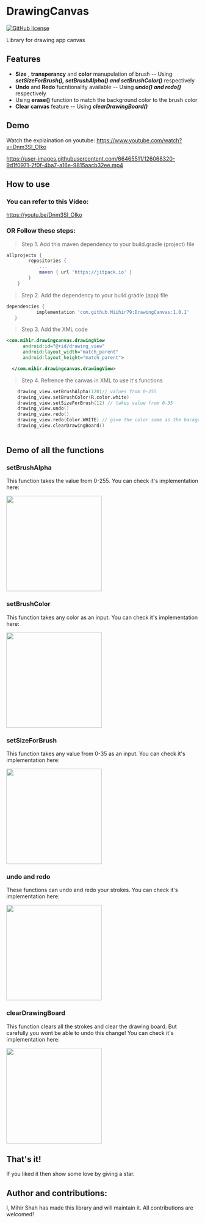 # DrawingCanvas

[![GitHub license](https://img.shields.io/badge/License-MIT-blue.svg)](LICENSE)

Library for drawing app canvas

## Features
- **Size** , **transperancy** and **color** manupulation of brush
 -- Using ***setSizeForBrush(), setBrushAlpha() and setBrushColor()*** respectively
- **Undo** and **Redo** fucntionality available
-- Using ***undo() and redo()*** respectively
- Using **erase()** function to match the background color to the brush color
- **Clear canvas** feature
-- Using ***clearDrawingBoard()***

## Demo

Watch the explaination on youtube: https://www.youtube.com/watch?v=Dnm3SI_OIko

https://user-images.githubusercontent.com/66465511/126068320-9d1f0971-2f0f-4ba7-a16e-9815aacb32ee.mp4

## How to use

### You can refer to this Video:
https://youtu.be/Dnm3SI_OIko

### OR Follow these steps:
> Step 1. Add this maven dependency to your build.gradle (project) file

```gradle
allprojects {
		repositories {
			...
			maven { url 'https://jitpack.io' }
		}
	}
  ```
 >Step 2. Add the dependency to your build.gradle (app) file
 
 ```gradle
 dependencies {
	        implementation 'com.github.Miihir79:DrawingCanvas:1.0.1'
	}
  ```
  
  >Step 3. Add the XML code 
  
  ```XML
  <com.mihir.drawingcanvas.drawingView
        android:id="@+id/drawing_view"
        android:layout_width="match_parent"
        android:layout_height="match_parent">

    </com.mihir.drawingcanvas.drawingView>
```

>Step 4. Refrence the canvas in XML to use it's functions

```Kotlin
    drawing_view.setBrushAlpha(120)// values from 0-255
    drawing_view.setBrushColor(R.color.white) 
    drawing_view.setSizeForBrush(12) // takes value from 0-35
    drawing_view.undo() 
    drawing_view.redo()
    drawing_view.redo(Color.WHITE) // give the color same as the background color
    drawing_view.clearDrawingBoard()
        
```

## Demo of all the functions
### setBrushAlpha

This function takes the value from 0-255. You can check it's implementation here:<br>

<img src="https://user-images.githubusercontent.com/66465511/126197548-15777ce6-c18e-41b4-b119-4dfda6c5eb23.gif" width="250" />

### setBrushColor

This function takes any color as an input. You can check it's implementation here: 

<img src="https://user-images.githubusercontent.com/66465511/126198881-8496b4eb-4646-435f-b480-2bc623db1089.gif" width="250" />

### setSizeForBrush

This function takes any value from 0-35 as an input. You can check it's implementation here: 

<img src="https://user-images.githubusercontent.com/66465511/126199495-a1e4cc19-5a06-48f6-b6a8-f1301c82db1f.gif" width="250" />

### undo and redo

These functions can undo and redo your strokes. You can check it's implementation here: 

<img src="https://user-images.githubusercontent.com/66465511/126199690-74ff6303-e18c-4b7b-9d07-c20bb27c492a.gif" width="250" />

### clearDrawingBoard

This function clears all the strokes and clear the drawing board. But carefully you wont be able to undo this change! You can check it's implementation here: 

<img src="https://user-images.githubusercontent.com/66465511/126199980-e8a1137b-4f47-4989-8db9-f2e76c0b6f8f.gif" width="250" />


## That's it!
If you liked it then show some love by giving a star.

## Author and contributions:
I, Mihir Shah has made this library and will maintain it.
All contributions are welcomed!
